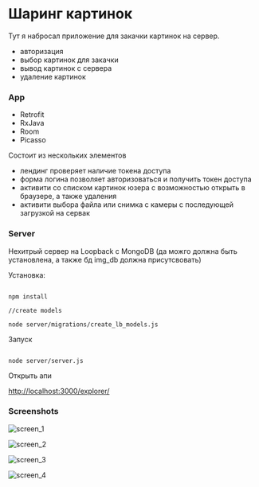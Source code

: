 # Шаринг картинок

Тут я набросал приложение для закачки картинок на сервер. 

 - авторизация
 - выбор картинок для закачки
 - вывод картинок с сервера
 - удаление картинок

### App

 - Retrofit
 - RxJava
 - Room
 - Picasso
 
Состоит из нескольких элементов
 - лендинг проверяет наличие токена доступа
 - форма логина позволяет авторизоваться и получить токен доступа
 - активити со списком картинок юзера с возможностью открыть в браузере, а также удаления
 - активити выбора файла или снимка с камеры с последующей загрузкой на сервак
 
### Server

Нехитрый сервер на Loopback с MongoDB (да можго должна быть установлена, а также бд img_db должна присутсвовать)

Установка:

```

npm install

//create models

node server/migrations/create_lb_models.js

```

Запуск

```

node server/server.js

```

Открыть апи

[http://localhost:3000/explorer/](http://localhost:3000/explorer/)



### Screenshots

![screen_1](https://github.com/zivaaa/just_my_tips/blob/master/ANDROID/_SAMPLE_APPS/ImageStorage/screenshots/screen_1.png) 

![screen_2](https://github.com/zivaaa/just_my_tips/blob/master/ANDROID/_SAMPLE_APPS/ImageStorage/screenshots/screen_2.png) 

![screen_3](https://github.com/zivaaa/just_my_tips/blob/master/ANDROID/_SAMPLE_APPS/ImageStorage/screenshots/screen_3.png) 

![screen_4](https://github.com/zivaaa/just_my_tips/blob/master/ANDROID/_SAMPLE_APPS/ImageStorage/screenshots/screen_4.png) 